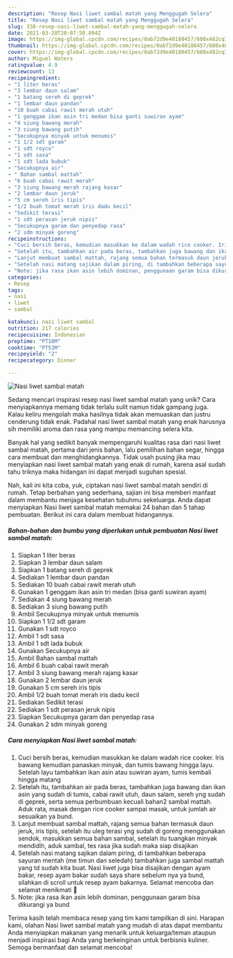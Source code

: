 ```yaml
---
description: "Resep Nasi liwet sambal matah yang Menggugah Selera"
title: "Resep Nasi liwet sambal matah yang Menggugah Selera"
slug: 338-resep-nasi-liwet-sambal-matah-yang-menggugah-selera
date: 2021-03-20T20:07:50.894Z
image: https://img-global.cpcdn.com/recipes/0ab72d9e40180457/680x482cq70/nasi-liwet-sambal-matah-foto-resep-utama.jpg
thumbnail: https://img-global.cpcdn.com/recipes/0ab72d9e40180457/680x482cq70/nasi-liwet-sambal-matah-foto-resep-utama.jpg
cover: https://img-global.cpcdn.com/recipes/0ab72d9e40180457/680x482cq70/nasi-liwet-sambal-matah-foto-resep-utama.jpg
author: Miguel Waters
ratingvalue: 4.9
reviewcount: 13
recipeingredient:
- "1 liter beras"
- "3 lembar daun salam"
- "1 batang sereh di geprek"
- "1 lembar daun pandan"
- "10 buah cabai rawit merah utuh"
- "1 genggam ikan asin tri medan bisa ganti suwiran ayam"
- "4 siung bawang merah"
- "3 siung bawang putih"
- "Secukupnya minyak untuk menumis"
- "1 1/2 sdt garam"
- "1 sdt royco"
- "1 sdt sasa"
- "1 sdt lada bubuk"
- "Secukupnya air"
- " Bahan sambal mattah"
- "6 buah cabai rawit merah"
- "3 siung bawang merah rajang kasar"
- "2 lembar daun jeruk"
- "5 cm sereh iris tipis"
- "1/2 buah tomat merah iris dadu kecil"
- "Sedikit terasi"
- "1 sdt perasan jeruk nipis"
- "Secukupnya garam dan penyedap rasa"
- "2 sdm minyak goreng"
recipeinstructions:
- "Cuci bersih beras, kemudian masukkan ke dalam wadah rice cooker. Iris bawang kemudian panaskan minyak, dan tumis bawang hingga layu. Setelah layu tambahkan ikan asin atau suwiran ayam, tumis kembali hingga matang"
- "Setelah itu, tambahkan air pada beras, tambahkan juga bawang dan ikan asin yang sudah di tumis, cabai rawit utuh, daun salam, sereh yng sudah di geprek, serta semua perbumbuan kecuali bahan2 sambal mattah. Aduk rata, masak dengan rice cooker sampai masak, untuk jumlah air sesuaikan ya bund."
- "Lanjut membuat sambal mattah, rajang semua bahan termasuk daun jeruk, iris tipis, setelah itu uleg terasi yng sudah di goreng menggunakan sendok, masukkan semua bahan sambal, setelah itu tuangkan minyak mendidih, aduk sambal, tes rasa jika sudah maka siap disajikan"
- "Setelah nasi matang sajikan dalam piring, di tambahkan beberapa sayuran mentah (me timun dan seledah) tambahkan juga sambal mattah yang td sudah kita buat. Nasi liwet juga bisa disajikan dengan ayam bakar, resep ayam bakar sudah saya share sebelum nya ya bund, silahkan di scroll untuk resep ayam bakarnya. Selamat mencoba dan selamat menikmati 🤗"
- "Note: jika rasa ikan asin lebih dominan, penggunaan garam bisa dikurangi ya bund"
categories:
- Resep
tags:
- nasi
- liwet
- sambal

katakunci: nasi liwet sambal 
nutrition: 217 calories
recipecuisine: Indonesian
preptime: "PT18M"
cooktime: "PT53M"
recipeyield: "2"
recipecategory: Dinner

---
```



![Nasi liwet sambal matah](https://img-global.cpcdn.com/recipes/0ab72d9e40180457/680x482cq70/nasi-liwet-sambal-matah-foto-resep-utama.jpg)

Sedang mencari inspirasi resep nasi liwet sambal matah yang unik? Cara menyiapkannya memang tidak terlalu sulit namun tidak gampang juga. Kalau keliru mengolah maka hasilnya tidak akan memuaskan dan justru cenderung tidak enak. Padahal nasi liwet sambal matah yang enak harusnya sih memiliki aroma dan rasa yang mampu memancing selera kita.

Banyak hal yang sedikit banyak mempengaruhi kualitas rasa dari nasi liwet sambal matah, pertama dari jenis bahan, lalu pemilihan bahan segar, hingga cara membuat dan menghidangkannya. Tidak usah pusing jika mau menyiapkan nasi liwet sambal matah yang enak di rumah, karena asal sudah tahu triknya maka hidangan ini dapat menjadi suguhan spesial.




Nah, kali ini kita coba, yuk, ciptakan nasi liwet sambal matah sendiri di rumah. Tetap berbahan yang sederhana, sajian ini bisa memberi manfaat dalam membantu menjaga kesehatan tubuhmu sekeluarga. Anda dapat menyiapkan Nasi liwet sambal matah memakai 24 bahan dan 5 tahap pembuatan. Berikut ini cara dalam membuat hidangannya.

<!--inarticleads1-->

##### Bahan-bahan dan bumbu yang diperlukan untuk pembuatan Nasi liwet sambal matah:

1. Siapkan 1 liter beras
1. Siapkan 3 lembar daun salam
1. Siapkan 1 batang sereh di geprek
1. Sediakan 1 lembar daun pandan
1. Sediakan 10 buah cabai rawit merah utuh
1. Gunakan 1 genggam ikan asin tri medan (bisa ganti suwiran ayam)
1. Sediakan 4 siung bawang merah
1. Sediakan 3 siung bawang putih
1. Ambil Secukupnya minyak untuk menumis
1. Siapkan 1 1/2 sdt garam
1. Gunakan 1 sdt royco
1. Ambil 1 sdt sasa
1. Ambil 1 sdt lada bubuk
1. Gunakan Secukupnya air
1. Ambil  Bahan sambal mattah
1. Ambil 6 buah cabai rawit merah
1. Ambil 3 siung bawang merah rajang kasar
1. Gunakan 2 lembar daun jeruk
1. Gunakan 5 cm sereh iris tipis
1. Ambil 1/2 buah tomat merah iris dadu kecil
1. Sediakan Sedikit terasi
1. Sediakan 1 sdt perasan jeruk nipis
1. Siapkan Secukupnya garam dan penyedap rasa
1. Gunakan 2 sdm minyak goreng




<!--inarticleads2-->

##### Cara menyiapkan Nasi liwet sambal matah:

1. Cuci bersih beras, kemudian masukkan ke dalam wadah rice cooker. Iris bawang kemudian panaskan minyak, dan tumis bawang hingga layu. Setelah layu tambahkan ikan asin atau suwiran ayam, tumis kembali hingga matang
1. Setelah itu, tambahkan air pada beras, tambahkan juga bawang dan ikan asin yang sudah di tumis, cabai rawit utuh, daun salam, sereh yng sudah di geprek, serta semua perbumbuan kecuali bahan2 sambal mattah. Aduk rata, masak dengan rice cooker sampai masak, untuk jumlah air sesuaikan ya bund.
1. Lanjut membuat sambal mattah, rajang semua bahan termasuk daun jeruk, iris tipis, setelah itu uleg terasi yng sudah di goreng menggunakan sendok, masukkan semua bahan sambal, setelah itu tuangkan minyak mendidih, aduk sambal, tes rasa jika sudah maka siap disajikan
1. Setelah nasi matang sajikan dalam piring, di tambahkan beberapa sayuran mentah (me timun dan seledah) tambahkan juga sambal mattah yang td sudah kita buat. Nasi liwet juga bisa disajikan dengan ayam bakar, resep ayam bakar sudah saya share sebelum nya ya bund, silahkan di scroll untuk resep ayam bakarnya. Selamat mencoba dan selamat menikmati 🤗
1. Note: jika rasa ikan asin lebih dominan, penggunaan garam bisa dikurangi ya bund




Terima kasih telah membaca resep yang tim kami tampilkan di sini. Harapan kami, olahan Nasi liwet sambal matah yang mudah di atas dapat membantu Anda menyiapkan makanan yang menarik untuk keluarga/teman ataupun menjadi inspirasi bagi Anda yang berkeinginan untuk berbisnis kuliner. Semoga bermanfaat dan selamat mencoba!
